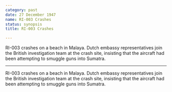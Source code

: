 ```yaml
---
category: past
date: 27 December 1947
name: RI-003 Crashes
status: synopsis
title: RI-003 Crashes

---
```

RI-003 crashes on a beach in Malaya. Dutch embassy representatives join the British investigation team at the crash site, insisting that the aircraft had been attempting to smuggle guns into Sumatra.

------

RI-003 crashes on a beach in Malaya. Dutch embassy
representatives join the British investigation team at the crash site,
insisting that the aircraft had been attempting to smuggle guns into
Sumatra.
